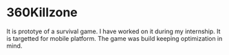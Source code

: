 # 360Killzone
It is prototye of a survival game. I have worked on it during my internship. It is targetted for mobile platform. The game was build keeping optimization in mind.

